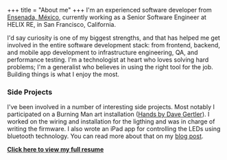+++
title = "About me"
+++
I'm an experienced software developer from [Ensenada, México](http://en.wikipedia.org/wiki/Ensenada,_Baja_California), currently working as a Senior Software Engineer at HELIX RE, in San Francisco, California. 

I'd say curiosity is one of my biggest strengths, and that has helped me get involved in the entire software development stack: from frontend, backend, and mobile app development to infrastructure engineering, QA, and performance testing. I'm a technologist at heart who loves solving hard problems; I'm a generalist who believes in using the right tool for the job. Building things is what I enjoy the most.

### Side Projects  

I've been involved in a number of interesting side projects. Most notably I participated on a Burning Man art installation ([Hands by Dave Gertler](http://www.rollingstone.com/culture/pictures/burning-man-2013-the-people-20130905/stiltwalkers-0795928)). I worked on the wiring and installation for the ligthing and was in charge of writing the firmware.  I also wrote an iPad app for controlling the LEDs using bluetooth technology.  You can read more about that on my <a href="/articles/hands_part_1/">blog post</a>.  

**[Click here to view my full resume](/about/resume)**